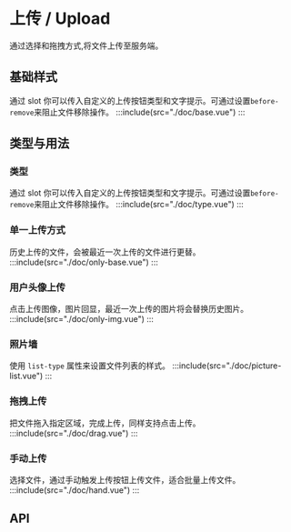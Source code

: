 # 上传 / Upload
通过选择和拖拽方式,将文件上传至服务端。

## 基础样式
通过 slot 你可以传入自定义的上传按钮类型和文字提示。可通过设置`before-remove`来阻止文件移除操作。
:::include(src="./doc/base.vue")
:::

## 类型与用法
### 类型
通过 slot 你可以传入自定义的上传按钮类型和文字提示。可通过设置`before-remove`来阻止文件移除操作。
:::include(src="./doc/type.vue")
:::

### 单一上传方式
历史上传的文件，会被最近一次上传的文件进行更替。
:::include(src="./doc/only-base.vue")
:::

### 用户头像上传
点击上传图像，图片回显，最近一次上传的图片将会替换历史图片。
:::include(src="./doc/only-img.vue")
:::

### 照片墙
使用 `list-type` 属性来设置文件列表的样式。
:::include(src="./doc/picture-list.vue")
:::

### 拖拽上传
把文件拖入指定区域，完成上传，同样支持点击上传。
:::include(src="./doc/drag.vue")
:::

### 手动上传
选择文件，通过手动触发上传按钮上传文件，适合批量上传文件。
:::include(src="./doc/hand.vue")
:::

## API
<api-doc name="Upload" :doc="require('./api.json')"></api-doc>
